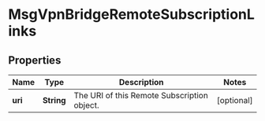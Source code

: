 

# MsgVpnBridgeRemoteSubscriptionLinks


## Properties

| Name | Type | Description | Notes |
|------------ | ------------- | ------------- | -------------|
|**uri** | **String** | The URI of this Remote Subscription object. |  [optional] |



